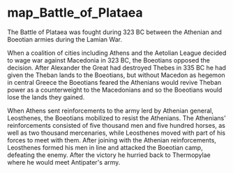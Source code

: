# map_Battle_of_Plataea
The Battle of Plataea was fought during 323 BC between the Athenian and Boeotian armies during the Lamian War.

When a coalition of cities including Athens and the Aetolian League decided to wage war against Macedonia in 323 BC, the Boeotians opposed the decision. After Alexander the Great had destroyed Thebes in 335 BC he had given the Theban lands to the Boeotians, but without Macedon as hegemon in central Greece the Boeotians feared the Athenians would revive Theban power as a counterweight to the Macedonians and so the Boeotians would lose the lands they gained.

When Athens sent reinforcements to the army lerd by Athenian general, Leosthenes, the Boeotians mobilized to resist the Athenians. The Athenians' reinforcements consisted of five thousand men and five hundred horses, as well as two thousand mercenaries, while Leosthenes moved with part of his forces to meet with them. After joining with the Athenian reinforcements, Leosthenes formed his men in line and attacked the Boeotian camp, defeating the enemy. After the victory he hurried back to Thermopylae where he would meet Antipater's army.
